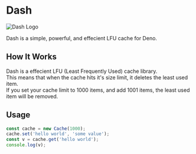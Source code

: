 # Dash

![Dash Logo](https://owo.sh/9dSFHHc.png)

Dash is a simple, powerful, and effecient LFU cache for Deno.

## How It Works

Dash is a effecient LFU (Least Frequently Used) cache library.  
This means that when the cache hits it's size limit, it deletes the least used item.  
If you set your cache limit to 1000 items, and add 1001 items, the least used item will be removed.

## Usage

```ts
const cache = new Cache(1000);
cache.set('hello world', 'some value');
const v = cache.get('hello world');
console.log(v);
```
